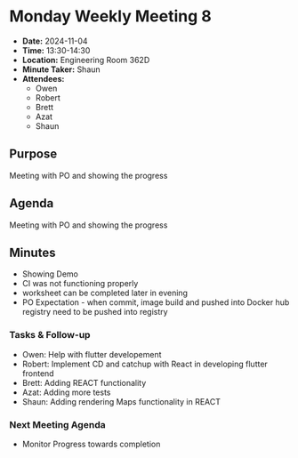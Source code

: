 # Monday Weekly Meeting 8
- **Date:** 2024-11-04
- **Time:** 13:30-14:30
- **Location:** Engineering Room 362D
- **Minute Taker:** Shaun
- **Attendees:** 
  - Owen
  - Robert
  - Brett
  - Azat
  - Shaun

## Purpose
Meeting with PO and showing the progress

## Agenda
Meeting with PO and showing the progress

## Minutes
- Showing Demo
- CI was not functioning properly
- worksheet can be completed later in evening
- PO Expectation - when commit, image build and pushed into Docker hub registry
  need to be pushed into registry

### Tasks & Follow-up
- Owen: Help with flutter  developement
- Robert: Implement CD and catchup with React in developing flutter frontend
- Brett: Adding REACT functionality
- Azat: Adding more tests
- Shaun: Adding rendering Maps functionality in REACT

### Next Meeting Agenda
- Monitor Progress towards completion
